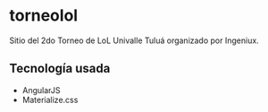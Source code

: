 # torneolol
Sitio del 2do Torneo de LoL Univalle Tuluá organizado por Ingeniux.

## Tecnología usada
* AngularJS
* Materialize.css
